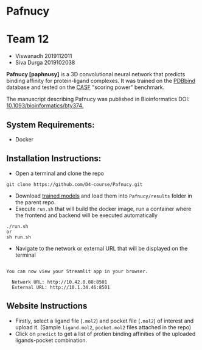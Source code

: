 # Pafnucy
# Team 12
- Viswanadh  2019112011
- Siva Durga 2019102038


**Pafnucy [paphnusy]** is a 3D convolutional neural network that predicts binding affinity for protein-ligand complexes.
It was trained on the [PDBbind](https://pubs.acs.org/doi/abs/10.1021/acs.accounts.6b00491) database and tested on the [CASF](https://pubs.acs.org/doi/pdf/10.1021/ci500081m) "scoring power" benchmark.

The manuscript describing Pafnucy was published in Bioinformatics DOI: [10.1093/bioinformatics/bty374.](https://doi.org/10.1093/bioinformatics/bty374)
## System Requirements: 
- Docker

## Installation Instructions:
- Open a terminal and clone the repo
```
git clone https://github.com/D4-course/Pafnucy.git
```
- Download [trained models](https://iiitaphyd-my.sharepoint.com/:u:/g/personal/savitha_viswanadh_research_iiit_ac_in/EZRehdh5o0FIpLbiPAb97r8By7_YZaRP7oQZufSOqz3FnA?e=ZuT8L4) and load them into ```Pafnucy/results``` folder in the parent repo. 
- Execute ```run.sh``` that will build the docker image, run a container where the frontend and backend will be executed automatically
```
./run.sh
or
sh run.sh
```
- Navigate to the network or external URL that will be displayed on the terminal
```

You can now view your Streamlit app in your browser.

  Network URL: http://10.42.0.88:8501
  External URL: http://10.1.34.46:8501
```
## Website Instructions
- Firstly, select a ligand file (```.mol2```) and pocket file (```.mol2```) of interest and upload it. (Sample ```ligand.mol2```, ```pocket.mol2``` files attached in the repo)
- Click on ```predict``` to get a list of protien binding affinities of the uploaded ligands-pocket combination.
